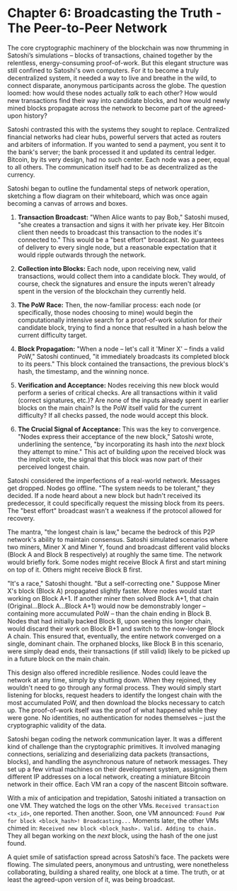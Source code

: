 # Chapter 6: Broadcasting the Truth - The Peer-to-Peer Network

The core cryptographic machinery of the blockchain was now thrumming in Satoshi’s simulations – blocks of transactions, chained together by the relentless, energy-consuming proof-of-work. But this elegant structure was still confined to Satoshi's own computers. For it to become a truly decentralized system, it needed a way to live and breathe in the wild, to connect disparate, anonymous participants across the globe. The question loomed: how would these nodes actually *talk* to each other? How would new transactions find their way into candidate blocks, and how would newly mined blocks propagate across the network to become part of the agreed-upon history?

Satoshi contrasted this with the systems they sought to replace. Centralized financial networks had clear hubs, powerful servers that acted as routers and arbiters of information. If you wanted to send a payment, you sent it to the bank's server; the bank processed it and updated its central ledger. Bitcoin, by its very design, had no such center. Each node was a peer, equal to all others. The communication itself had to be as decentralized as the currency.

Satoshi began to outline the fundamental steps of network operation, sketching a flow diagram on their whiteboard, which was once again becoming a canvas of arrows and boxes.

1.  **Transaction Broadcast:** "When Alice wants to pay Bob," Satoshi mused, "she creates a transaction and signs it with her private key. Her Bitcoin client then needs to broadcast this transaction to the nodes it's connected to." This would be a "best effort" broadcast. No guarantees of delivery to every single node, but a reasonable expectation that it would ripple outwards through the network.

2.  **Collection into Blocks:** Each node, upon receiving new, valid transactions, would collect them into a candidate block. They would, of course, check the signatures and ensure the inputs weren't already spent in the version of the blockchain they currently held.

3.  **The PoW Race:** Then, the now-familiar process: each node (or specifically, those nodes choosing to mine) would begin the computationally intensive search for a proof-of-work solution for *their* candidate block, trying to find a nonce that resulted in a hash below the current difficulty target.

4.  **Block Propagation:** "When a node – let's call it 'Miner X' – finds a valid PoW," Satoshi continued, "it immediately broadcasts its completed block to its peers." This block contained the transactions, the previous block's hash, the timestamp, and the winning nonce.

5.  **Verification and Acceptance:** Nodes receiving this new block would perform a series of critical checks. Are all transactions within it valid (correct signatures, etc.)? Are none of the inputs already spent in earlier blocks on the main chain? Is the PoW itself valid for the current difficulty? If all checks passed, the node would accept this block.

6.  **The Crucial Signal of Acceptance:** This was the key to convergence. "Nodes express their acceptance of the new block," Satoshi wrote, underlining the sentence, "by incorporating its hash into the *next* block they attempt to mine." This act of building *upon* the received block was the implicit vote, the signal that this block was now part of their perceived longest chain.

Satoshi considered the imperfections of a real-world network. Messages get dropped. Nodes go offline. "The system needs to be tolerant," they decided. If a node heard about a new block but hadn't received its predecessor, it could specifically request the missing block from its peers. The "best effort" broadcast wasn't a weakness if the protocol allowed for recovery.

The mantra, "the longest chain is law," became the bedrock of this P2P network's ability to maintain consensus. Satoshi simulated scenarios where two miners, Miner X and Miner Y, found and broadcast different valid blocks (Block A and Block B respectively) at roughly the same time. The network would briefly fork. Some nodes might receive Block A first and start mining on top of it. Others might receive Block B first.

"It's a race," Satoshi thought. "But a self-correcting one." Suppose Miner X's block (Block A) propagated slightly faster. More nodes would start working on Block A+1. If another miner then solved Block A+1, that chain (Original...Block A...Block A+1) would now be demonstrably longer – containing more accumulated PoW – than the chain ending in Block B. Nodes that had initially backed Block B, upon seeing this longer chain, would discard their work on Block B+1 and switch to the now-longer Block A chain. This ensured that, eventually, the entire network converged on a single, dominant chain. The orphaned blocks, like Block B in this scenario, were simply dead ends, their transactions (if still valid) likely to be picked up in a future block on the main chain.

This design also offered incredible resilience. Nodes could leave the network at any time, simply by shutting down. When they rejoined, they wouldn't need to go through any formal process. They would simply start listening for blocks, request headers to identify the longest chain with the most accumulated PoW, and then download the blocks necessary to catch up. The proof-of-work itself was the proof of what happened while they were gone. No identities, no authentication for nodes themselves – just the cryptographic validity of the data.

Satoshi began coding the network communication layer. It was a different kind of challenge than the cryptographic primitives. It involved managing connections, serializing and deserializing data packets (transactions, blocks), and handling the asynchronous nature of network messages. They set up a few virtual machines on their development system, assigning them different IP addresses on a local network, creating a miniature Bitcoin network in their office. Each VM ran a copy of the nascent Bitcoin software.

With a mix of anticipation and trepidation, Satoshi initiated a transaction on one VM. They watched the logs on the other VMs. `Received transaction <tx_id>`, one reported. Then another. Soon, one VM announced: `Found PoW for block <block_hash>! Broadcasting...` Moments later, the other VMs chimed in: `Received new block <block_hash>. Valid. Adding to chain.` They all began working on the *next* block, using the hash of the one just found.

A quiet smile of satisfaction spread across Satoshi’s face. The packets were flowing. The simulated peers, anonymous and untrusting, were nonetheless collaborating, building a shared reality, one block at a time. The truth, or at least the agreed-upon version of it, was being broadcast.
